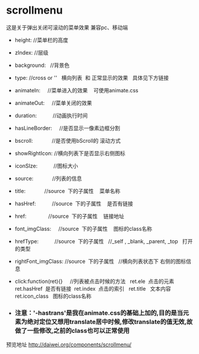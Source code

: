 # scrollmenu
这是关于弹出关闭可滚动的菜单效果   兼容pc、移动端

* height: 			        //菜单栏的高度
* zIndex: 			        //层级
* background:           //背景色	
* type:  			          //cross  or ''   横向列表  和 正常显示的效果   具体见下方链接
* animateIn:            //菜单进入的效果    可使用animate.css
* animateOut:           //菜单关闭的效果
* duration:             //动画执行时间
* hasLineBorder:        //是否显示一像素边框分割
* bscroll:              //是否使用bScroll的 滚动方式
* showRightIcon:        //横向列表下是否显示右侧图标
* iconSIze:             //图标大小
* source:               //列表的信息
* title:                //source  下的子属性    菜单名称
* hasHref:              //source  下的子属性    是否有链接
* href:                 //source  下的子属性    链接地址
* font_imgClass:        //source  下的子属性    图标的class名称  
* hrefType:             //source  下的子属性    //_self , _blank, _parent, _top   打开的类型
* rightFont_imgClass:   //source  下的子属性    //横向列表状态下   右侧的图标信息
* click:function(ret){}     //列表被点击时候的方法   ret.ele  点击的元素   ret.hasHref  是否有链接  ret.index  点击的索引   ret.title   文本内容    ret.icon_class   图标的class名称

* ### 注意：'-hastrans'是我在animate.css的基础上加的,目的是当元素为绝对定位又想用translate居中时候,修改translate的值无效,故做了一些修改,之前的class也可以正常使用

预览地址
http://daiwei.org/components/scrollmenu/
